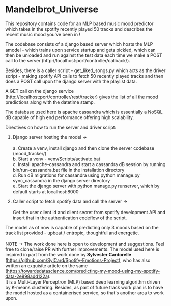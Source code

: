 # Mandelbrot_Universe

This repository contains code for an MLP based music mood predictor which takes in the 
spotify recently played 50 tracks and describes the recent music mood you've been in !

The codebase consists of a django based server which hosts the MLP amodel - which trains upon service startup and
gets pickled, which can then be unloaded and run against the test data each time we make a POST call to the server
(http://localhost:port/controller/callback/).

Besides, there is a caller script - get_liked_songs.py which acts as the driver script - making spotify API calls to
fetch 50 recently played tracks and then does a POST call upon the django server with the playlist data.

A GET call on the django service (http://localhost:port/controller/rest/tracker) gives the list of all the 
mood predictions along with the datetime stamp.

The database used here is apache cassandra which is essentially a NoSQL dB capable of high end performance offering high scalability.

Directives on how to run the server and driver script:

1. Django server hosting the model -> <br/><br/> a. Create a venv, install django and then clone the server codebase (mood_tracker/) <br/>
                                      b. Start a venv - venv/Scripts/activate.bat <br/>
                                      c. Install apache-cassandra and start a cassandra dB session by running bin/run-cassandra.bat 
                                         file in the installation directory <br/>
                                      d. Run dB migrations for cassandra using python manage.py sync_cassandra in the django server directory <br/>
                                      e. Start the django server with python manage.py runserver, which by default starts at localhost:8000 <br/>

2. Caller script to fetch spotify data and call the server -> <br/><br/> Get the user client id and client secret from spotify development API and insert that
in the authentication codeflow of the script.

The model as of now is capable of predicting only 3 moods based on the track list provided - upbeat / entropic, thoughtful and energetic. 
<br/><br/>
NOTE -> The work done here is open to development and suggestions. Feel free to clone/raise PR with further improvements. 
The model used here is inspired in part from the work done by <strong>Sylvester Cardorelle</strong> (https://github.com/SylCard/Spotify-Emotions-Project), who
has also written an exquisite article on the same (https://towardsdatascience.com/predicting-my-mood-using-my-spotify-data-2e898add122a). <br/>
It is a Multi-Layer Perceptron (MLP) based deep learning algorithm driven by K-means clustering.
Besides, as part of future track work plan is to have the model hosted as a containerised service, so that's another area to work upon.
